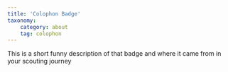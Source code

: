 ```yaml
---
title: 'Colophon Badge'
taxonomy:
    category: about
    tag: colophon
---
```

This is a short funny description of that badge and where it came from in your scouting journey
